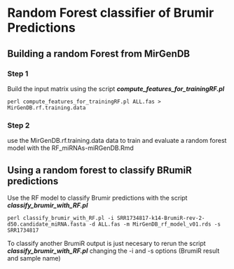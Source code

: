 # Random Forest classifier of Brumir Predictions

## Building a random Forest from MirGenDB

### Step 1

Build the input matrix using the script ***compute_features_for_trainingRF.pl***

```
perl compute_features_for_trainingRF.pl ALL.fas > MirGenDB.rf.training.data
``` 

### Step 2 

use the MirGenDB.rf.training.data data to train and evaluate a random forest model with the RF_miRNAs-miRGenDB.Rmd 

##  Using a random forest to classify BRumiR predictions 

Use the RF model to classify Brumir predictions with the script ***classify_brumir_with_RF.pl***

```
perl classify_brumir_with_RF.pl -i SRR1734817-k14-BrumiR-rev-2-d50.candidate_miRNA.fasta -d ALL.fas -m MirGenDB_rf_model_v01.rds -s SRR1734817
```

To classify another BrumiR output is just necesary to rerun the script ***classify_brumir_with_RF.pl*** changing the -i and -s options (BrumiR result and sample name)

